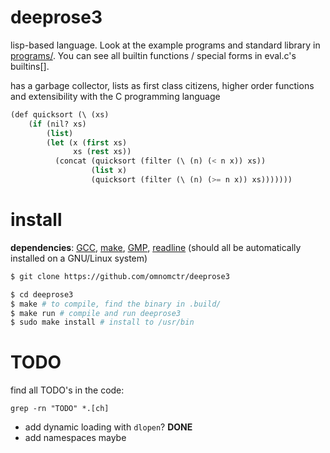 # deeprose3

lisp-based language. Look at the example programs and standard library in [programs/](https://github.com/omnomctr/deeprose3/tree/main/programs).
You can see all builtin functions / special forms in eval.c's builtins[].

has a garbage collector, lists as first class citizens, higher order functions and extensibility with the C programming language

```lisp
(def quicksort (\ (xs)
    (if (nil? xs) 
        (list)
        (let (x (first xs)
              xs (rest xs))
          (concat (quicksort (filter (\ (n) (< n x)) xs))
                  (list x)
                  (quicksort (filter (\ (n) (>= n x)) xs)))))))

```

# install

**dependencies**: [GCC](https://gcc.gnu.org/), [make](https://www.gnu.org/software/make/), [GMP](https://gmplib.org/), [readline](https://www.gnu.org/software/readline/) (should all be automatically installed on a GNU/Linux system)

```sh
$ git clone https://github.com/omnomctr/deeprose3

$ cd deeprose3
$ make # to compile, find the binary in .build/
$ make run # compile and run deeprose3 
$ sudo make install # install to /usr/bin
```

# TODO
find all TODO's in the code:
```ch
grep -rn "TODO" *.[ch]
```
* add dynamic loading with `dlopen`? **DONE**
* add namespaces maybe

